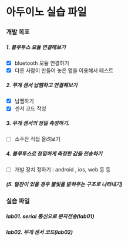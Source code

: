# 아두이노 실습 파일


### 개발 목표
##### 1. 블루투스 모듈 연결해보기
- [x] bluetooth 모듈 연결하기
- [x] 다른 사람이 만들어 놓은 앱을 이용해서 테스트

##### 2. 무게 센서 납뗌하고 연결해보기
- [x] 납뗌하기
- [x] 센서 코드 작성

##### 3. 무게 센서의 정밀 측정하기. 
- [ ] 소주잔 직접 올려보기

##### 4. 블루투스로 정밀하게 측정한 값을 전송하기
- [ ] 개발 장치 정하기 : android , ios, web 등 등

##### (5. 밑잔이 있을 경우 불빛을 밝혀주는 구조로 나타내기)





### 실습 파일

##### lab01. serial 통신으로 문자전송(lab01) 

##### lab02. 무게 센서 코드(lab02)

